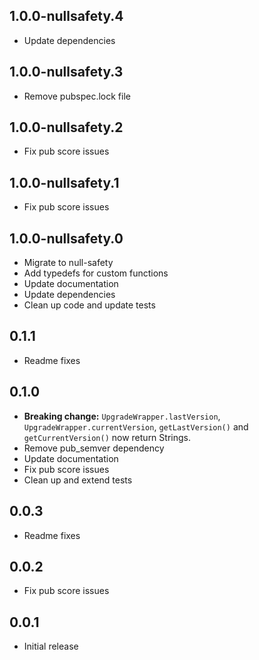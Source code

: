 ## 1.0.0-nullsafety.4

- Update dependencies

## 1.0.0-nullsafety.3

- Remove pubspec.lock file

## 1.0.0-nullsafety.2

- Fix pub score issues

## 1.0.0-nullsafety.1

- Fix pub score issues

## 1.0.0-nullsafety.0

- Migrate to null-safety
- Add typedefs for custom functions
- Update documentation
- Update dependencies
- Clean up code and update tests

## 0.1.1

- Readme fixes

## 0.1.0

- **Breaking change:** `UpgradeWrapper.lastVersion`, `UpgradeWrapper.currentVersion`, `getLastVersion()` and `getCurrentVersion()` now return Strings.
- Remove pub_semver dependency
- Update documentation
- Fix pub score issues
- Clean up and extend tests

## 0.0.3

- Readme fixes

## 0.0.2

- Fix pub score issues

## 0.0.1

- Initial release